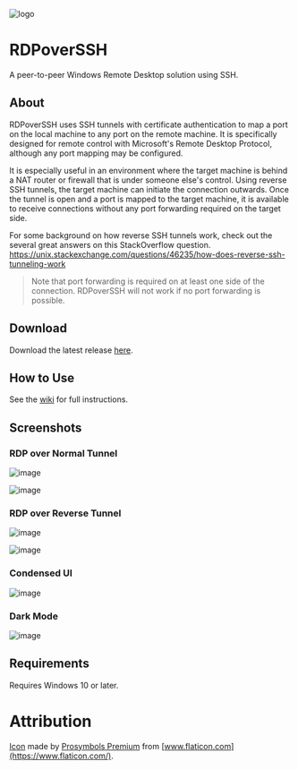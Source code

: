 ![logo](https://raw.githubusercontent.com/micahmo/RDPoverSSH/main/RDPoverSSH/Images/logo.png)


# RDPoverSSH

A peer-to-peer Windows Remote Desktop solution using SSH.

## About

RDPoverSSH uses SSH tunnels with certificate authentication to map a port on the local machine to any port on the remote machine. It is specifically designed for remote control with Microsoft's Remote Desktop Protocol, although any port mapping may be configured.

It is especially useful in an environment where the target machine is behind a NAT router or firewall that is under someone else's control. Using reverse SSH tunnels, the target machine can initiate the connection outwards. Once the tunnel is open and a port is mapped to the target machine, it is available to receive connections without any port forwarding required on the target side.

For some background on how reverse SSH tunnels work, check out the several great answers on this StackOverflow question. https://unix.stackexchange.com/questions/46235/how-does-reverse-ssh-tunneling-work

> Note that port forwarding is required on at least one side of the connection. RDPoverSSH will not work if no port forwarding is possible.

## Download

Download the latest release [here](https://github.com/micahmo/RDPoverSSH/releases/latest).

## How to Use

See the [wiki](https://github.com/micahmo/RDPoverSSH/wiki) for full instructions.

## Screenshots

### RDP over Normal Tunnel

![image](https://user-images.githubusercontent.com/7417301/146233570-3d1c7d81-2845-419b-b882-79f7c8957f95.png)

![image](https://user-images.githubusercontent.com/7417301/146233646-5060137e-3164-42a6-b30c-5817db151f20.png)

### RDP over Reverse Tunnel

![image](https://user-images.githubusercontent.com/7417301/146233725-779bbe0c-c694-4d99-9ea9-98df4e6a7598.png)

![image](https://user-images.githubusercontent.com/7417301/146233760-7b44d715-49d9-43ba-b266-d1709d77b44d.png)

### Condensed UI

![image](https://user-images.githubusercontent.com/7417301/146233797-91029011-f427-45f0-a430-1110afa89168.png)

### Dark Mode

![image](https://user-images.githubusercontent.com/7417301/146233997-29b4c707-a31b-475a-905a-703313e03260.png)

## Requirements

Requires Windows 10 or later.

# Attribution
[Icon](https://www.flaticon.com/premium-icon/data-transfer_2985993) made by [Prosymbols Premium](https://www.flaticon.com/authors/prosymbols-premium) from [www.flaticon.com](https://www.flaticon.com/).